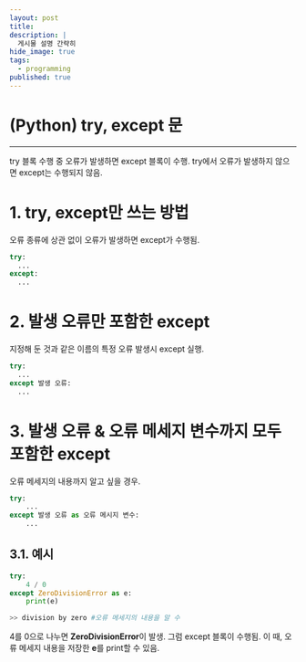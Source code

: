 ```yaml
---
layout: post
title: 
description: |
  게시물 설명 간략히
hide_image: true
tags:
  - programming
published: true
---
```


# (Python) try, except 문
* * *
try 블록 수행 중 오류가 발생하면 except 블록이 수행. try에서 오류가 발생하지 않으면 except는 수행되지 않음.

# 1. try, except만 쓰는 방법 
오류 종류에 상관 없이 오류가 발생하면 except가 수행됨.
```py
try:
  ...
except:
  ...
```

# 2. 발생 오류만 포함한 except
지정해 둔 것과 같은 이름의 특정 오류 발생시 except 실행.
```py
try:
  ...
except 발생 오류:
  ...
```

# 3. 발생 오류 & 오류 메세지 변수까지 모두 포함한 except
오류 메세지의 내용까지 알고 싶을 경우.
```py
try:
    ...
except 발생 오류 as 오류 메시지 변수:
    ...
```

## 3.1. 예시
```py
try:
    4 / 0
except ZeroDivisionError as e:
    print(e)
```
```py
>> division by zero #오류 메세지의 내용을 알 수 
```
4를 0으로 나누면 **ZeroDivisionError**이 발생. 그럼 except 블록이 수행됨.
이 때, 오류 메세지 내용을 저장한 **e**를 print할 수 있음. 

